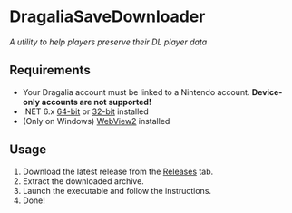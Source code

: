 # DragaliaSaveDownloader
*A utility to help players preserve their DL player data*

## Requirements

- Your Dragalia account must be linked to a Nintendo account. **Device-only accounts are not supported!** 
- .NET 6.x [64-bit](https://dotnet.microsoft.com/en-us/download/dotnet/thank-you/runtime-desktop-6.0.10-windows-x64-installer) or [32-bit](https://dotnet.microsoft.com/en-us/download/dotnet/thank-you/runtime-desktop-6.0.10-windows-x86-installer) installed
- (Only on Windows) [WebView2](https://go.microsoft.com/fwlink/p/?LinkId=2124703) installed

## Usage

1. Download the latest release from the [Releases](https://github.com/LukeFZ/DragaliaSaveDownloader/releases) tab.
2. Extract the downloaded archive.
3. Launch the executable and follow the instructions.
4. Done!

